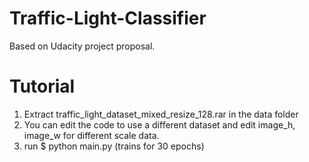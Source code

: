 # Traffic-Light-Classifier

Based on Udacity project proposal.

# Tutorial
1) Extract traffic_light_dataset_mixed_resize_128.rar in the data folder
2) You can edit the code to use a different dataset and edit image_h, image_w for different scale data.
3) run $ python main.py
(trains for 30 epochs)
